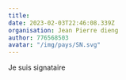 ```yaml
---
title: 
date: 2023-02-03T22:46:08.339Z
organisation: Jean Pierre dieng 
author: 776568503
avatar: "/img/pays/SN.svg"
---
```


Je suis  signataire 